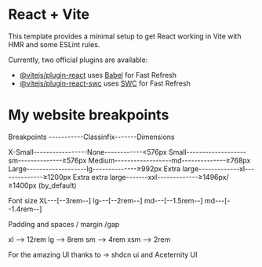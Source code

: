 # React + Vite

This template provides a minimal setup to get React working in Vite with HMR and some ESLint rules.

Currently, two official plugins are available:

- [@vitejs/plugin-react](https://github.com/vitejs/vite-plugin-react/blob/main/packages/plugin-react/README.md) uses [Babel](https://babeljs.io/) for Fast Refresh
- [@vitejs/plugin-react-swc](https://github.com/vitejs/vite-plugin-react-swc) uses [SWC](https://swc.rs/) for Fast Refresh

# My website breakpoints

Breakpoints -----------Classinfix-------Dimensions

X-Small-----------------None------------<576px
Small-------------------sm--------------≥576px
Medium------------------md--------------≥768px
Large-------------------lg--------------≥992px
Extra large-------------xl--------------≥1200px
Extra extra large-------xxl-------------≥1496px/≥1400px (by_default)

Font size
XL---[--3rem--]
lg---[--2rem--]
md---[--1.5rem--]
md---[--1.4rem--]

Padding and spaces / margin /gap

xl --> 12rem
lg --> 8rem
sm --> 4rem
xsm --> 2rem

For the amazing UI thanks to ->
shdcn ui and
Aceternity UI
